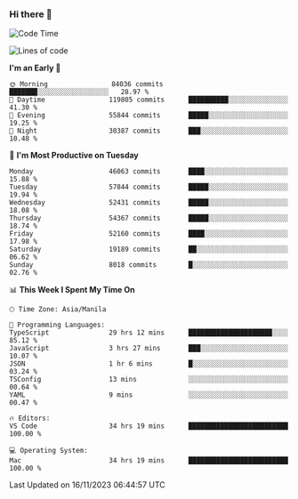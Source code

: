 ### Hi there 👋

<!--START_SECTION:waka-->
![Code Time](http://img.shields.io/badge/Code%20Time-4%2C547%20hrs%2032%20mins-blue)

![Lines of code](https://img.shields.io/badge/From%20Hello%20World%20I%27ve%20Written-114.4%20million%20lines%20of%20code-blue)

**I'm an Early 🐤** 

```text
🌞 Morning                84036 commits       ███████░░░░░░░░░░░░░░░░░░   28.97 % 
🌆 Daytime                119805 commits      ██████████░░░░░░░░░░░░░░░   41.30 % 
🌃 Evening                55844 commits       █████░░░░░░░░░░░░░░░░░░░░   19.25 % 
🌙 Night                  30387 commits       ███░░░░░░░░░░░░░░░░░░░░░░   10.48 % 
```
📅 **I'm Most Productive on Tuesday** 

```text
Monday                   46063 commits       ████░░░░░░░░░░░░░░░░░░░░░   15.88 % 
Tuesday                  57844 commits       █████░░░░░░░░░░░░░░░░░░░░   19.94 % 
Wednesday                52431 commits       █████░░░░░░░░░░░░░░░░░░░░   18.08 % 
Thursday                 54367 commits       █████░░░░░░░░░░░░░░░░░░░░   18.74 % 
Friday                   52160 commits       ████░░░░░░░░░░░░░░░░░░░░░   17.98 % 
Saturday                 19189 commits       ██░░░░░░░░░░░░░░░░░░░░░░░   06.62 % 
Sunday                   8018 commits        █░░░░░░░░░░░░░░░░░░░░░░░░   02.76 % 
```


📊 **This Week I Spent My Time On** 

```text
🕑︎ Time Zone: Asia/Manila

💬 Programming Languages: 
TypeScript               29 hrs 12 mins      █████████████████████░░░░   85.12 % 
JavaScript               3 hrs 27 mins       ███░░░░░░░░░░░░░░░░░░░░░░   10.07 % 
JSON                     1 hr 6 mins         █░░░░░░░░░░░░░░░░░░░░░░░░   03.24 % 
TSConfig                 13 mins             ░░░░░░░░░░░░░░░░░░░░░░░░░   00.64 % 
YAML                     9 mins              ░░░░░░░░░░░░░░░░░░░░░░░░░   00.47 % 

🔥 Editors: 
VS Code                  34 hrs 19 mins      █████████████████████████   100.00 % 

💻 Operating System: 
Mac                      34 hrs 19 mins      █████████████████████████   100.00 % 
```


 Last Updated on 16/11/2023 06:44:57 UTC
<!--END_SECTION:waka-->


<!--
**rad182/rad182** is a ✨ _special_ ✨ repository because its `README.md` (this file) appears on your GitHub profile.

Here are some ideas to get you started:

- 🔭 I’m currently working on ...
- 🌱 I’m currently learning ...
- 👯 I’m looking to collaborate on ...
- 🤔 I’m looking for help with ...
- 💬 Ask me about ...
- 📫 How to reach me: ...
- 😄 Pronouns: ...
- ⚡ Fun fact: ...
-->
